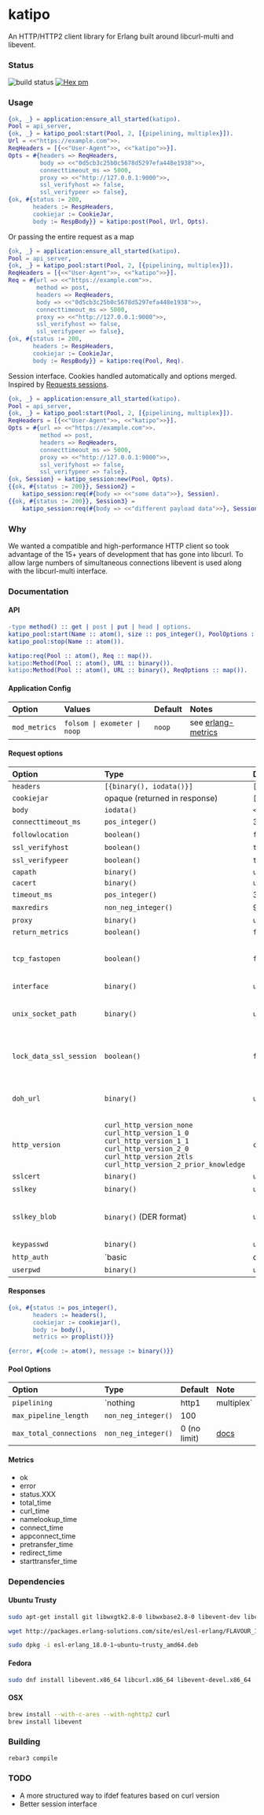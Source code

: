katipo
=====

An HTTP/HTTP2 client library for Erlang built around libcurl-multi and libevent.

### Status

![build status](https://github.com/puzza007/katipo/actions/workflows/ci.yml/badge.svg)
[![Hex pm](http://img.shields.io/hexpm/v/katipo.svg?style=flat)](https://hex.pm/packages/katipo)

### Usage

```erlang
{ok, _} = application:ensure_all_started(katipo).
Pool = api_server,
{ok, _} = katipo_pool:start(Pool, 2, [{pipelining, multiplex}]).
Url = <<"https://example.com">>.
ReqHeaders = [{<<"User-Agent">>, <<"katipo">>}].
Opts = #{headers => ReqHeaders,
         body => <<"0d5cb3c25b0c5678d5297efa448e1938">>,
         connecttimeout_ms => 5000,
         proxy => <<"http://127.0.0.1:9000">>,
         ssl_verifyhost => false,
         ssl_verifypeer => false},
{ok, #{status := 200,
       headers := RespHeaders,
       cookiejar := CookieJar,
       body := RespBody}} = katipo:post(Pool, Url, Opts).
```

Or passing the entire request as a map

```erlang
{ok, _} = application:ensure_all_started(katipo).
Pool = api_server,
{ok, _} = katipo_pool:start(Pool, 2, [{pipelining, multiplex}]).
ReqHeaders = [{<<"User-Agent">>, <<"katipo">>}].
Req = #{url => <<"https://example.com">>.
        method => post,
        headers => ReqHeaders,
        body => <<"0d5cb3c25b0c5678d5297efa448e1938">>,
        connecttimeout_ms => 5000,
        proxy => <<"http://127.0.0.1:9000">>,
        ssl_verifyhost => false,
        ssl_verifypeer => false},
{ok, #{status := 200,
       headers := RespHeaders,
       cookiejar := CookieJar,
       body := RespBody}} = katipo:req(Pool, Req).
```

Session interface. Cookies handled automatically and options merged. Inspired by [Requests sessions](http://docs.python-requests.org/en/latest/user/advanced/#session-objects).

```erlang
{ok, _} = application:ensure_all_started(katipo).
Pool = api_server,
{ok, _} = katipo_pool:start(Pool, 2, [{pipelining, multiplex}]).
ReqHeaders = [{<<"User-Agent">>, <<"katipo">>}].
Opts = #{url => <<"https://example.com">>.
         method => post,
         headers => ReqHeaders,
         connecttimeout_ms => 5000,
         proxy => <<"http://127.0.0.1:9000">>,
         ssl_verifyhost => false,
         ssl_verifypeer => false}.
{ok, Session} = katipo_session:new(Pool, Opts).
{{ok, #{status := 200}}, Session2} =
    katipo_session:req(#{body => <<"some data">>}, Session).
{{ok, #{status := 200}}, Session3} =
    katipo_session:req(#{body => <<"different payload data">>}, Session2).
```

### Why

We wanted a compatible and high-performance HTTP client so took
advantage of the 15+ years of development that has gone into libcurl.
To allow large numbers of simultaneous connections libevent is used
along with the libcurl-multi interface.

### Documentation

#### API

```erlang
-type method() :: get | post | put | head | options.
katipo_pool:start(Name :: atom(), size :: pos_integer(), PoolOptions :: proplist()).
katipo_pool:stop(Name :: atom()).

katipo:req(Pool :: atom(), Req :: map()).
katipo:Method(Pool :: atom(), URL :: binary()).
katipo:Method(Pool :: atom(), URL :: binary(), ReqOptions :: map()).

```

#### Application Config
| Option | Values | Default | Notes |
|:-------|:-------|:--------|:------|
| `mod_metrics` | <code>folsom &#124; exometer &#124; noop</code> | `noop` | see [erlang-metrics](https://github.com/benoitc/erlang-metrics) |

#### Request options

| Option                  | Type                          | Default     | Notes                                                                               |
|:------------------------|:------------------------------|:------------|:------------------------------------------------------------------------------------|
| `headers`               | `[{binary(), iodata()}]`      | `[]`        |                                                                                     |
| `cookiejar`             | opaque (returned in response) | `[]`        |                                                                                     |
| `body`                  | `iodata()`                    | `<<>>`      |                                                                                     |
| `connecttimeout_ms`     | `pos_integer()`               | 30000       | [docs](https://curl.haxx.se/libcurl/c/CURLOPT_CONNECTTIMEOUT.html)                  |
| `followlocation`        | `boolean()`                   | `false`     | [docs](https://curl.haxx.se/libcurl/c/CURLOPT_FOLLOWLOCATION.html)                  |
| `ssl_verifyhost`        | `boolean()`                   | `true`      | [docs](https://curl.haxx.se/libcurl/c/CURLOPT_SSL_VERIFYHOST.html)                  |
| `ssl_verifypeer`        | `boolean()`                   | `true`      | [docs](https://curl.haxx.se/libcurl/c/CURLOPT_SSL_VERIFYPEER.html)                  |
| `capath`                | `binary()`                    | `undefined` |                                                                                     |
| `cacert`                | `binary()`                    | `undefined` |                                                                                     |
| `timeout_ms`            | `pos_integer()`               | 30000       |                                                                                     |
| `maxredirs`             | `non_neg_integer()`           | 9           |                                                                                     |
| `proxy`                 | `binary()`                    | `undefined` | [docs](https://curl.haxx.se/libcurl/c/CURLOPT_PROXY.html)                           |
| `return_metrics`        | `boolean()`                   | `false`     |                                                                                     |
| `tcp_fastopen`          | `boolean()`                   | `false`     | [docs](https://curl.haxx.se/libcurl/c/CURLOPT_TCP_FASTOPEN.html) curl >= 7.49.0     |
| `interface`             | `binary()`                    | `undefined` | [docs](https://curl.haxx.se/libcurl/c/CURLOPT_INTERFACE.html)                       |
| `unix_socket_path`      | `binary()`                    | `undefined` | [docs](https://curl.haxx.se/libcurl/c/CURLOPT_UNIX_SOCKET_PATH.html) curl >= 7.40.0 |
| `lock_data_ssl_session` | `boolean()`                   | `false`     | [docs](https://curl.haxx.se/libcurl/c/curl_share_setopt.html) curl >= 7.23.0        |
| `doh_url`               | `binary()`                    | `undefined` | [docs](https://curl.haxx.se/libcurl/c/CURLOPT_DOH_URL.html) curl >= 7.62.0          |
| `http_version`          | `curl_http_version_none` <br> `curl_http_version_1_0` <br> `curl_http_version_1_1` <br> `curl_http_version_2_0` <br> `curl_http_version_2tls` <br> `curl_http_version_2_prior_knowledge` | `curl_http_version_none` | [docs](https://curl.haxx.se/libcurl/c/CURLOPT_HTTP_VERSION.html) curl >= 7.62.0 |
| `sslcert`               | `binary()`                    | `undefined` | [docs](https://curl.haxx.se/libcurl/c/CURLOPT_SSLCERT.html)                         |
| `sslkey`                | `binary()`                    | `undefined` | [docs](https://curl.haxx.se/libcurl/c/CURLOPT_SSLKEY.html)                          |
| `sslkey_blob`           | `binary()` (DER format)       | `undefined` | [docs](https://curl.haxx.se/libcurl/c/CURLOPT_SSLKEY_BLOB.html) curl >= 7.71.0      |
| `keypasswd`             | `binary()`                    | `undefined` | [docs](https://curl.haxx.se/libcurl/c/CURLOPT_KEYPASSWD.html)                       |
| `http_auth`             | `basic | digest | ntlm`       | `undefined` | [docs](https://curl.haxx.se/libcurl/c/CURLOPT_HTTPAUTH.html)                        |
| `userpwd`               | `binary()`                    | `undefined` | [docs](https://curl.haxx.se/libcurl/c/CURLOPT_USERPWD.html)                         |

#### Responses

```erlang
{ok, #{status := pos_integer(),
       headers := headers(),
       cookiejar := cookiejar(),
       body := body(),
       metrics => proplist()}}

{error, #{code := atom(), message := binary()}}
```

#### Pool Options

| Option                  | Type                          | Default      | Note                                                                                           |
|:------------------------|:------------------------------|:-------------|:-----------------------------------------------------------------------------------------------|
| `pipelining`            | `nothing | http1 | multiplex` | `nothing`    | HTTP pipelining [CURLMOPT_PIPELINING](https://curl.haxx.se/libcurl/c/CURLMOPT_PIPELINING.html) |
| `max_pipeline_length`   | `non_neg_integer()`           | 100          |                                                                                                |
| `max_total_connections` | `non_neg_integer()`           | 0 (no limit) | [docs](https://curl.haxx.se/libcurl/c/CURLMOPT_MAX_TOTAL_CONNECTIONS.html)                     |

#### Metrics

* ok
* error
* status.XXX
* total_time
* curl_time
* namelookup_time
* connect_time
* appconnect_time
* pretransfer_time
* redirect_time
* starttransfer_time

### Dependencies

#### Ubuntu Trusty

```sh
sudo apt-get install git libwxgtk2.8-0 libwxbase2.8-0 libevent-dev libcurl4-openssl-dev libcurl4-openssl-dev

wget http://packages.erlang-solutions.com/site/esl/esl-erlang/FLAVOUR_1_esl/esl-erlang_18.0-1~ubuntu~trusty_amd64.deb

sudo dpkg -i esl-erlang_18.0-1~ubuntu~trusty_amd64.deb
```
#### Fedora

```sh
sudo dnf install libevent.x86_64 libcurl.x86_64 libevent-devel.x86_64
```

#### OSX

```sh
brew install --with-c-ares --with-nghttp2 curl
brew install libevent
```

### Building

```sh
rebar3 compile
```

### TODO

* A more structured way to ifdef features based on curl version
* Better session interface

[travis_ci]: https://travis-ci.org/puzza007/katipo
[travis_ci_image]: https://travis-ci.org/puzza007/katipo.png
